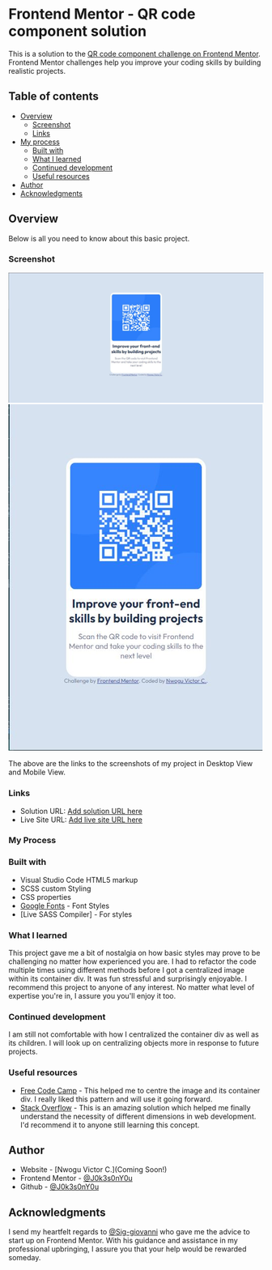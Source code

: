 # Frontend Mentor - QR code component solution

This is a solution to the [QR code component challenge on Frontend Mentor](https://www.frontendmentor.io/challenges/qr-code-component-iux_sIO_H). Frontend Mentor challenges help you improve your coding skills by building realistic projects. 

## Table of contents

- [Overview](#overview)
  - [Screenshot](#screenshot)
  - [Links](#links)
- [My process](#my-process)
  - [Built with](#built-with)
  - [What I learned](#what-i-learned)
  - [Continued development](#continued-development)
  - [Useful resources](#useful-resources)
- [Author](#author)
- [Acknowledgments](#acknowledgments)

## Overview
Below is all you need to know about this basic project.
### Screenshot

![](./screenshots/desktop-view.JPG)
![](./screenshots/mobile-view.jpg)

The above are the links to the screenshots of my project in Desktop View and Mobile View.

### Links

- Solution URL: [Add solution URL here](https://your-solution-url.com)
- Live Site URL: [Add live site URL here](https://your-live-site-url.com)

### My Process

### Built with

- Visual Studio Code HTML5 markup
- SCSS custom Styling
- CSS properties
- [Google Fonts](https://fonts.google.com/specimen/Outfit/) - Font Styles
- [Live SASS Compiler] - For styles

### What I learned

This project gave me a bit of nostalgia on how basic styles may prove to be challenging no matter how experienced you are. I had to refactor the code multiple times using different methods before I got a centralized image within its container div. It was fun stressful and surprisingly enjoyable. I recommend this project to anyone of any interest. No matter what level of expertise you're in, I assure you you'll enjoy it too.

### Continued development

I am still not comfortable with how I centralized the container div as well as its children. I will look up on centralizing objects more in response to future projects.

### Useful resources

- [Free Code Camp](https://www.freecodecamp.org/news/how-to-center-an-image-in-a-div-css/) - This helped me to centre the image and its container div. I really liked this pattern and will use it going forward.
- [Stack Overflow](https://stackoverflow.com/questions/30811779/keeping-a-div-the-same-size-no-matter-the-screen-resolution) - This is an amazing solution which helped me finally understand the necessity of different dimensions in web development. I'd recommend it to anyone still learning this concept.

## Author

- Website - [Nwogu Victor C.](Coming Soon!)
- Frontend Mentor - [@J0k3s0nY0u](https://www.frontendmentor.io/profile/J0k3s0nY0u)
- Github - [@J0k3s0nY0u](https://github.com/J0k3s0nY0u)

## Acknowledgments

I send my heartfelt regards to [@Sig-giovanni](https://github.com/Sig-giovanni) who gave me the advice to start up on Frontend Mentor. With his guidance and assistance in my professional upbringing, I assure you that your help would be rewarded someday.